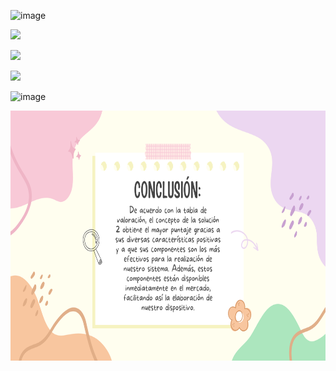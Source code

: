 ![image](https://github.com/Fx2048/Team_4_FdD/assets/131219987/cef385c0-8da8-480a-b4dc-294e01a19277)


![](https://github.com/Fx2048/Team_4_FdD/assets/131219987/e358eec5-7827-442e-b8a2-004ddb02395e)

![](https://github.com/Fx2048/Team_4_FdD/assets/131219987/f5bfd7e9-056b-491f-9d51-62dce3839e99)

![](https://github.com/Fx2048/Team_4_FdD/assets/131219987/c6528ad8-d882-4b95-a1d3-df0d80143f00)


![image](https://github.com/Fx2048/Team_4_FdD/assets/131219987/870b3d18-7151-4288-a602-2a45fa93e794)




<p align="center">
  <img src="https://github.com/Fx2048/Team_4_FdD/blob/main/Im%C3%A1genes/06_Matriz_morfol%C3%B3gica_tabla_de_valoraci%C3%B3n/Conclusion.png" width="800" height="400" style="margin: auto;">
</p>





